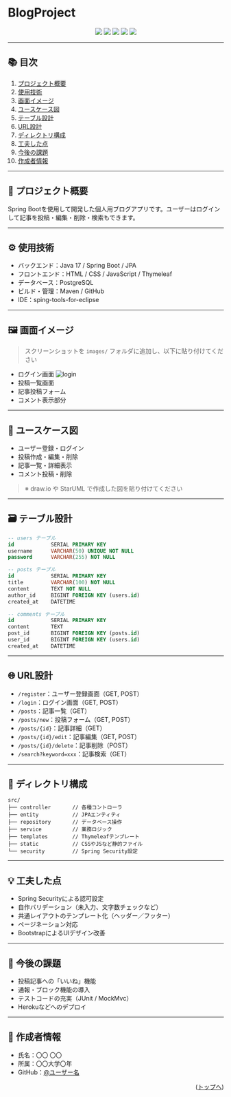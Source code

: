 # BlogProject
<p align="center">
  <img src="https://img.shields.io/badge/-Java-007396.svg?logo=java&style=for-the-badge">
  <img src="https://img.shields.io/badge/-SpringBoot-6DB33F.svg?logo=springboot&style=for-the-badge&logoColor=white">
  <img src="https://img.shields.io/badge/-Thymeleaf-005F0F.svg?style=for-the-badge">
  <img src="https://img.shields.io/badge/-PostgreSQL-4479A1.svg?logo=mysql&style=for-the-badge&logoColor=white">
  <img src="https://img.shields.io/badge/-GitHub-181717.svg?logo=github&style=for-the-badge">
</p>

---

## 📚 目次

1. [プロジェクト概要](#プロジェクト概要)
2. [使用技術](#使用技術)
3. [画面イメージ](#画面イメージ)
4. [ユースケース図](#ユースケース図)
5. [テーブル設計](#テーブル設計)
6. [URL設計](#url設計)
7. [ディレクトリ構成](#ディレクトリ構成)
8. [工夫した点](#工夫した点)
9. [今後の課題](#今後の課題)
10. [作成者情報](#作成者情報)

---

## 🧩 プロジェクト概要

Spring Bootを使用して開発した個人用ブログアプリです。ユーザーはログインして記事を投稿・編集・削除・検索もできます。

---

## ⚙️ 使用技術

- バックエンド：Java 17 / Spring Boot / JPA
- フロントエンド：HTML / CSS / JavaScript / Thymeleaf
- データベース：PostgreSQL
- ビルド・管理：Maven / GitHub
- IDE：sping-tools-for-eclipse

---

## 🖼 画面イメージ

> スクリーンショットを `images/` フォルダに追加し、以下に貼り付けてください

- ログイン画面
![login](/images/login.png)
- 投稿一覧画面
- 記事投稿フォーム
- コメント表示部分

---

## 🧭 ユースケース図

- ユーザー登録・ログイン
- 投稿作成・編集・削除
- 記事一覧・詳細表示
- コメント投稿・削除

> ※ draw.io や StarUML で作成した図を貼り付けてください

---

## 🗃 テーブル設計

```sql
-- users テーブル
id            SERIAL PRIMARY KEY
username      VARCHAR(50) UNIQUE NOT NULL
password      VARCHAR(255) NOT NULL

-- posts テーブル
id            SERIAL PRIMARY KEY
title         VARCHAR(100) NOT NULL
content       TEXT NOT NULL
author_id     BIGINT FOREIGN KEY (users.id)
created_at    DATETIME

-- comments テーブル
id            SERIAL PRIMARY KEY
content       TEXT
post_id       BIGINT FOREIGN KEY (posts.id)
user_id       BIGINT FOREIGN KEY (users.id)
created_at    DATETIME
```

---

## 🌐 URL設計

- `/register`：ユーザー登録画面（GET, POST）
- `/login`：ログイン画面（GET, POST）
- `/posts`：記事一覧（GET）
- `/posts/new`：投稿フォーム（GET, POST）
- `/posts/{id}`：記事詳細（GET）
- `/posts/{id}/edit`：記事編集（GET, POST）
- `/posts/{id}/delete`：記事削除（POST）
- `/search?keyword=xxx`：記事検索（GET）

---

## 📂 ディレクトリ構成

```
src/
├── controller       // 各種コントローラ
├── entity           // JPAエンティティ
├── repository       // データベース操作
├── service          // 業務ロジック
├── templates        // Thymeleafテンプレート
├── static           // CSSやJSなど静的ファイル
└── security         // Spring Security設定
```

---

## 💡 工夫した点

- Spring Securityによる認可設定
- 自作バリデーション（未入力、文字数チェックなど）
- 共通レイアウトのテンプレート化（ヘッダー／フッター）
- ページネーション対応
- BootstrapによるUIデザイン改善

---

## 🧪 今後の課題

- 投稿記事への「いいね」機能
- 通報・ブロック機能の導入
- テストコードの充実（JUnit / MockMvc）
- Herokuなどへのデプロイ

---

## 👤 作成者情報

- 氏名：〇〇 〇〇
- 所属：〇〇大学〇年
- GitHub：[@ユーザー名](https://github.com/ユーザー名)

<p align="right">(<a href="#top">トップへ</a>)</p>
